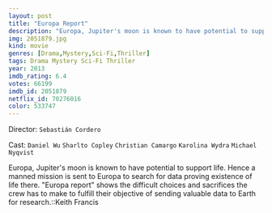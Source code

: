 ```yaml
---
layout: post
title: "Europa Report"
description: "Europa, Jupiter's moon is known to have potential to support life. Hence a manned mission is sent to Europa to search for data proving existence of life there. Europa report shows the difficult choices and sacrifices the crew has to make to fulfill their objective of sending valuable data to Earth for research..."
img: 2051879.jpg
kind: movie
genres: [Drama,Mystery,Sci-Fi,Thriller]
tags: Drama Mystery Sci-Fi Thriller 
year: 2013
imdb_rating: 6.4
votes: 66199
imdb_id: 2051879
netflix_id: 70276016
color: 533747
---
```

Director: `Sebastián Cordero`  

Cast: `Daniel Wu` `Sharlto Copley` `Christian Camargo` `Karolina Wydra` `Michael Nyqvist` 

Europa, Jupiter's moon is known to have potential to support life. Hence a manned mission is sent to Europa to search for data proving existence of life there. "Europa report" shows the difficult choices and sacrifices the crew has to make to fulfill their objective of sending valuable data to Earth for research.::Keith Francis